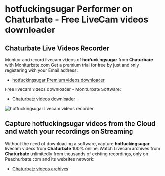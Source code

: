 # hotfuckingsugar Performer on Chaturbate - Free LiveCam videos downloader

## Chaturbate Live Videos Recorder

Monitor and record livecam videos of **hotfuckingsugar** from **Chaturbate** with Moniturbate.com
Get a premium trial for free by just and only registering with your Email address:
* [hotfuckingsugar Premium videos downloader](https://moniturbate.com/request-demo-licence-key.html)

Free livecam videos downloader - Moniturbate Software:
* [Chaturbate videos downloader](https://moniturbate.com/moniturbate-download-software.html)

![hotfuckingsugar livecam videos recorder](https://peachurnet.com/templates/moniturbate-software.png)


## Capture hotfuckingsugar videos from the Cloud and watch your recordings on Streaming

Without the need of downloading a software, capture **hotfuckingsugar** livecam videos from **Chaturbate** 100% online.
Watch Livecam archives from **Chaturbate** unlimitedly from thousands of existing recordings, only on Peachurbate.com and its websites network:
* [Chaturbate videos archives](https://peachurnet.com/)
